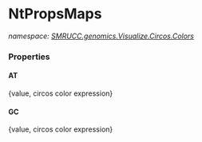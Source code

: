 ﻿# NtPropsMaps
_namespace: [SMRUCC.genomics.Visualize.Circos.Colors](./index.md)_






### Properties

#### AT
{value, circos color expression}
#### GC
{value, circos color expression}

